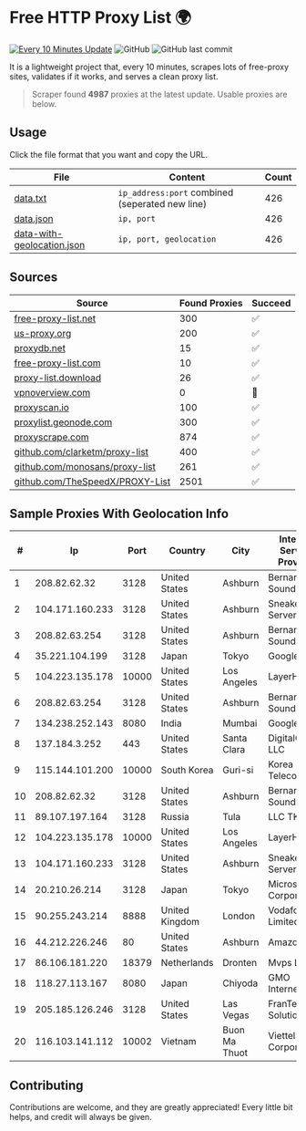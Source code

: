 
# Free HTTP Proxy List 🌍

[![Every 10 Minutes Update](https://github.com/mertguvencli/http-proxy-list/actions/workflows/main.yml/badge.svg?branch=main)](https://github.com/mertguvencli/http-proxy-list/actions/workflows/main.yml)
![GitHub](https://img.shields.io/github/license/mertguvencli/http-proxy-list)
![GitHub last commit](https://img.shields.io/github/last-commit/mertguvencli/http-proxy-list)

It is a lightweight project that, every 10 minutes, scrapes lots of free-proxy sites, validates if it works, and serves a clean proxy list.


> Scraper found **4987** proxies at the latest update. Usable proxies are below.

## Usage

Click the file format that you want and copy the URL.


|File|Content|Count|
|----|-------|-----|
|[data.txt](https://raw.githubusercontent.com/mertguvencli/http-proxy-list/main/proxy-list/data.txt)|`ip_address:port` combined (seperated new line)|426|
|[data.json](https://raw.githubusercontent.com/mertguvencli/http-proxy-list/main/proxy-list/data.json)|`ip, port`|426|
|[data-with-geolocation.json](https://raw.githubusercontent.com/mertguvencli/http-proxy-list/main/proxy-list/data-with-geolocation.json)|`ip, port, geolocation`|426|

## Sources

|Source|Found Proxies|Succeed|
|------|-------------|-------|
|[free-proxy-list.net](https://free-proxy-list.net)|300|✅|
|[us-proxy.org](https://www.us-proxy.org)|200|✅|
|[proxydb.net](http://proxydb.net)|15|✅|
|[free-proxy-list.com](https://free-proxy-list.com/?page=&port=&type%5B%5D=http&type%5B%5D=https&up_time=0&search=Search)|10|✅|
|[proxy-list.download](https://www.proxy-list.download/HTTP)|26|✅|
|[vpnoverview.com](https://vpnoverview.com/privacy/anonymous-browsing/free-proxy-servers)|0|🚫|
|[proxyscan.io](https://www.proxyscan.io)|100|✅|
|[proxylist.geonode.com](https://proxylist.geonode.com/api/proxy-list?limit=300&page=1&sort_by=lastChecked&sort_type=desc&protocols=http,https)|300|✅|
|[proxyscrape.com](https://api.proxyscrape.com/v2/?request=displayproxies&protocol=http&timeout=10000&country=all&ssl=all&anonymity=all)|874|✅|
|[github.com/clarketm/proxy-list](https://raw.githubusercontent.com/clarketm/proxy-list/master/proxy-list-raw.txt)|400|✅|
|[github.com/monosans/proxy-list](https://raw.githubusercontent.com/monosans/proxy-list/main/proxies/http.txt)|261|✅|
|[github.com/TheSpeedX/PROXY-List](https://raw.githubusercontent.com/TheSpeedX/PROXY-List/master/http.txt)|2501|✅|


## Sample Proxies With Geolocation Info

|#|Ip|Port|Country|City|Internet Service Provider|
|-|--|----|-------|----|-------------------------|
|1|208.82.62.32|3128|United States|Ashburn|Bernardi Sounds|
|2|104.171.160.233|3128|United States|Ashburn|Sneaker Server|
|3|208.82.63.254|3128|United States|Ashburn|Bernardi Sounds|
|4|35.221.104.199|3128|Japan|Tokyo|Google LLC|
|5|104.223.135.178|10000|United States|Los Angeles|LayerHost|
|6|208.82.63.254|3128|United States|Ashburn|Bernardi Sounds|
|7|134.238.252.143|8080|India|Mumbai|Google LLC|
|8|137.184.3.252|443|United States|Santa Clara|DigitalOcean, LLC|
|9|115.144.101.200|10000|South Korea|Guri-si|Korea Telecom|
|10|208.82.62.32|3128|United States|Ashburn|Bernardi Sounds|
|11|89.107.197.164|3128|Russia|Tula|LLC TK Altair|
|12|104.223.135.178|10000|United States|Los Angeles|LayerHost|
|13|104.171.160.233|3128|United States|Ashburn|Sneaker Server|
|14|20.210.26.214|3128|Japan|Tokyo|Microsoft Corporation|
|15|90.255.243.214|8888|United Kingdom|London|Vodafone Limited|
|16|44.212.226.246|80|United States|Ashburn|Amazon.com|
|17|86.106.181.220|18379|Netherlands|Dronten|Mvps LTD|
|18|118.27.113.167|8080|Japan|Chiyoda|GMO Internet, Inc.|
|19|205.185.126.246|3128|United States|Las Vegas|FranTech Solutions|
|20|116.103.141.112|10002|Vietnam|Buon Ma Thuot|Viettel Corporation|



## Contributing

Contributions are welcome, and they are greatly appreciated! Every
little bit helps, and credit will always be given.

